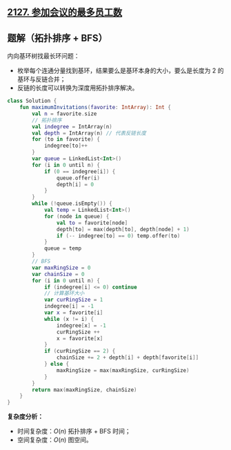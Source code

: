 ## [2127. 参加会议的最多员工数](https://leetcode.cn/problems/maximum-employees-to-be-invited-to-a-meeting/description/)

## 题解（拓扑排序 + BFS）

内向基环树找最长环问题：

- 枚举每个连通分量找到基环，结果要么是基环本身的大小，要么是长度为 $2$ 的基环与反链合并；
- 反链的长度可以转换为深度用拓扑排序解决。

``` Kotlin []
class Solution {
    fun maximumInvitations(favorite: IntArray): Int {
        val n = favorite.size
        // 拓扑排序
        val indegree = IntArray(n)
        val depth = IntArray(n) // 代表反链长度
        for (to in favorite) {
            indegree[to]++
        }
        var queue = LinkedList<Int>()
        for (i in 0 until n) {
            if (0 == indegree[i]) {
                queue.offer(i)
                depth[i] = 0
            }
        }
        while (!queue.isEmpty()) {
            val temp = LinkedList<Int>()
            for (node in queue) {
                val to = favorite[node]
                depth[to] = max(depth[to], depth[node] + 1)
                if (-- indegree[to] == 0) temp.offer(to)
            }
            queue = temp
        } 
        // BFS
        var maxRingSize = 0
        var chainSize = 0
        for (i in 0 until n) {
            if (indegree[i] <= 0) continue
            // 计算基环大小
            var curRingSize = 1
            indegree[i] = -1
            var x = favorite[i]
            while (x != i) {
                indegree[x] = -1
                curRingSize ++
                x = favorite[x]
            }
            if (curRingSize == 2) {
                chainSize += 2 + depth[i] + depth[favorite[i]]
            } else {
                maxRingSize = max(maxRingSize, curRingSize)
            }
        }
        return max(maxRingSize, chainSize)
    }
}
```

**复杂度分析：**

- 时间复杂度：$O(n)$ 拓扑排序 + BFS 时间；
- 空间复杂度：$O(n)$ 图空间。
